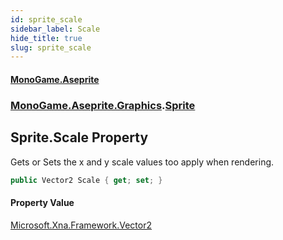 ```yaml
---
id: sprite_scale
sidebar_label: Scale
hide_title: true
slug: sprite_scale
---
```

#### [MonoGame.Aseprite](index 'index')
### [MonoGame.Aseprite.Graphics](monogame_aseprite_graphics 'MonoGame.Aseprite.Graphics').[Sprite](sprite 'MonoGame.Aseprite.Graphics.Sprite')
## Sprite.Scale Property
Gets or Sets the x and y scale values too apply when rendering.  
```csharp
public Vector2 Scale { get; set; }
```
#### Property Value
[Microsoft.Xna.Framework.Vector2](https://docs.microsoft.com/en-us/dotnet/api/Microsoft.Xna.Framework.Vector2 'Microsoft.Xna.Framework.Vector2')  
